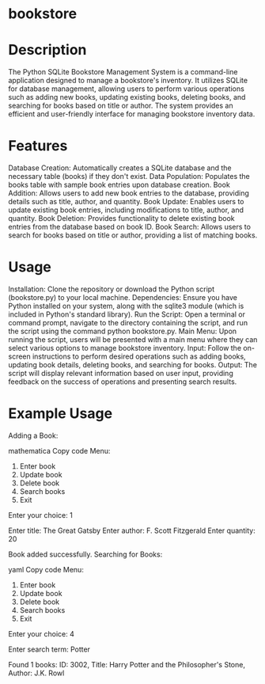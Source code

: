 # bookstore


# Description
The Python SQLite Bookstore Management System is a command-line application designed to manage a bookstore's inventory. It utilizes SQLite for database management, allowing users to perform various operations such as adding new books, updating existing books, deleting books, and searching for books based on title or author. The system provides an efficient and user-friendly interface for managing bookstore inventory data.

# Features
Database Creation: Automatically creates a SQLite database and the necessary table (books) if they don't exist.
Data Population: Populates the books table with sample book entries upon database creation.
Book Addition: Allows users to add new book entries to the database, providing details such as title, author, and quantity.
Book Update: Enables users to update existing book entries, including modifications to title, author, and quantity.
Book Deletion: Provides functionality to delete existing book entries from the database based on book ID.
Book Search: Allows users to search for books based on title or author, providing a list of matching books.

# Usage
Installation: Clone the repository or download the Python script (bookstore.py) to your local machine.
Dependencies: Ensure you have Python installed on your system, along with the sqlite3 module (which is included in Python's standard library).
Run the Script: Open a terminal or command prompt, navigate to the directory containing the script, and run the script using the command python bookstore.py.
Main Menu: Upon running the script, users will be presented with a main menu where they can select various options to manage bookstore inventory.
Input: Follow the on-screen instructions to perform desired operations such as adding books, updating book details, deleting books, and searching for books.
Output: The script will display relevant information based on user input, providing feedback on the success of operations and presenting search results.

# Example Usage
Adding a Book:

mathematica
Copy code
Menu:
1. Enter book
2. Update book
3. Delete book
4. Search books
0. Exit

Enter your choice: 1

Enter title: The Great Gatsby
Enter author: F. Scott Fitzgerald
Enter quantity: 20

Book added successfully.
Searching for Books:

yaml
Copy code
Menu:
1. Enter book
2. Update book
3. Delete book
4. Search books
0. Exit

Enter your choice: 4

Enter search term: Potter

Found 1 books:
ID: 3002, Title: Harry Potter and the Philosopher's Stone, Author: J.K. Rowl
